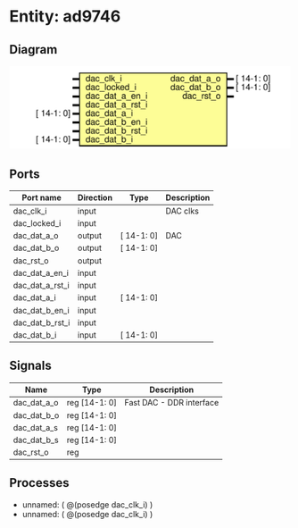 # Entity: ad9746

## Diagram

![Diagram](ad9746.svg "Diagram")
## Ports

| Port name       | Direction | Type       | Description |
| --------------- | --------- | ---------- | ----------- |
| dac_clk_i       | input     |            | DAC clks    |
| dac_locked_i    | input     |            |             |
| dac_dat_a_o     | output    | [ 14-1: 0] | DAC         |
| dac_dat_b_o     | output    | [ 14-1: 0] |             |
| dac_rst_o       | output    |            |             |
| dac_dat_a_en_i  | input     |            |             |
| dac_dat_a_rst_i | input     |            |             |
| dac_dat_a_i     | input     | [ 14-1: 0] |             |
| dac_dat_b_en_i  | input     |            |             |
| dac_dat_b_rst_i | input     |            |             |
| dac_dat_b_i     | input     | [ 14-1: 0] |             |
## Signals

| Name        | Type           | Description               |
| ----------- | -------------- | ------------------------- |
| dac_dat_a_o | reg  [14-1: 0] | Fast DAC - DDR interface  |
| dac_dat_b_o | reg  [14-1: 0] |                           |
| dac_dat_a_s | reg  [14-1: 0] |                           |
| dac_dat_b_s | reg  [14-1: 0] |                           |
| dac_rst_o   | reg            |                           |
## Processes
- unnamed: ( @(posedge dac_clk_i) )
- unnamed: ( @(posedge dac_clk_i) )

